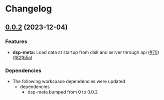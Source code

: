 # Changelog

## [0.0.2](https://github.com/dasch-swiss/dsp-meta/compare/dsp-meta-server-v0.0.1...dsp-meta-server-v0.0.2) (2023-12-04)


### Features

* **dsp-meta:** Load data at startup from disk and server through api ([#70](https://github.com/dasch-swiss/dsp-meta/issues/70)) ([f82fb5a](https://github.com/dasch-swiss/dsp-meta/commit/f82fb5a1e11db731cea14c9b62458a23abb1cdbf))


### Dependencies

* The following workspace dependencies were updated
  * dependencies
    * dsp-meta bumped from 0 to 0.0.2
